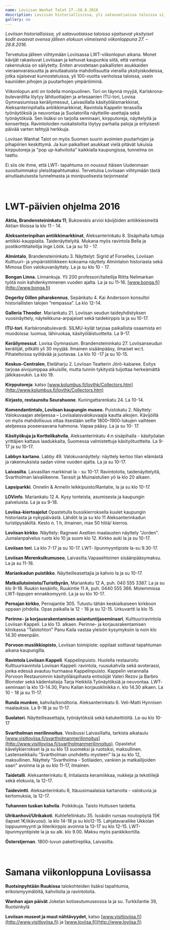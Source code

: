 ```yaml
---
name: Loviisan Wanhat Talot 27.–28.8.2016
description: Loviisan historiallisissa, yli satavuotiaissa taloissa sijaitsevat yksityiset kodit avaavat ovensa jälleen elokuun viimeisenä viikonloppuna. Tutustu viikonlopun ohjelmaan!
gallery: no
---
```

*Loviisan historiallisissa, yli satavuotiaissa taloissa sijaitsevat yksityiset kodit avaavat ovensa jälleen elokuun viimeisenä viikonloppuna 27. – 28.8.2016.*

Tervetuloa jälleen viihtymään Loviisassa LWT-viikonlopun aikana. Monet kävijät rakastuvat Loviisaan ja kehuvat kaupunkia siitä, että vanhoja rakennuksia on säilytetty. Eniten arvostetaan paikallisten asukkaiden vieraanvaraisuutta ja ainutlaatuista mahdollisuutta vierailla yksityiskodeissa, jotka sijaisevat kunnostetuissa, yli 100-vuotta vanhoissa taloissa, usein kauniiden pihojen ja puutarhojen ympäröiminä.

Viikonlopun anti on todella monipuolinen. Tori on täynnä myyjiä, Karlskrona-bulevardilta löytyy lähituottajien ja artesaanien ITU-tori, Lovisa Gymnasiumissa keräilymessut, Laivasillalla käsityöläismarkkinat, Aleksanterinpihalla antiikkimarkkinat, Ravintola Kappelin terassilla työnäytöksiä ja neuvontaa ja Suolatorilla näytteille-asettajia sekä työnäytöksiä. Sen lisäksi on tarjolla seminaari, kirpputoreja, näyttelyitä ja konsertteja. Ravintoloiden ruokalistoilta löytyy parhaita paloja ja erityisesti päivää varten tehtyjä herkkuja.

Loviisan Wanhat Talot on myös Suomen suurin avoimien puutarhojen ja pihapiirien keskittymä. Ja kun paikalliset asukkaat vielä pitävät lukuisia kirpputoreja ja "pop up-kahviloita" kaikkialla kaupungissa, tunnelma on taattu.

Ei siis ole ihme, että LWT- tapahtuma on noussut itäisen Uudenmaan suosituimmaksi yleisötapahtumaksi. Tervetuloa Loviisaan viihtymään tästä ainutlaatuisesta tunnelmasta ja monipuolisesta tarjonnasta!

&nbsp;

LWT-päivien ohjelma 2016
====

**Aktia, Brandensteininkatu 11**, Bukowskis arvioi kävijöiden antiikkiesineitä Aktian tiloissa la klo 11 - 14.

**Aleksanterinpihan antiikkimarkkinat**, Aleksanterinkatu 8. Sisäpihalla tuttuja antiikki-kauppiaita. Taidenäyttelyitä. Mukana myös ravintola Bella ja postikorttitaiteilija Inge Löök. La ja su 10 - 17.

**Almintalo**, Brandensteininkatu 3. Näyttelyt: Sigrid af Forselles, Loviisan Kulttuuri- ja ympäristöliikkeen kokoama näyttely Almintalon historiasta sekä Mimosa Elon valokuvanäyttely. La ja su klo 10 - 17.

**Bongan Linna.** Linnankuja. Yli 200 professori/taiteilija Riitta Nelimarkan työtä noin kahdenkymmenen vuoden ajalta. La ja su 11-16. [www.bonga.fi](http://www.bonga.fi)

**Degerby Gillen piharakennus**, Sepänkatu 4. Kai Andersson konsultoi historiallisten talojen ”rempassa”. La klo 12-14.

**Galleria Theodor**. Mariankatu 21. Loviisan seudun taideyhdistyksen vuosinäyttely, näyteikkuna-arpajaiset sekä taidekirppis la ja su 10-17.

**ITU-tori**. Karlskronabulevardi. SILMU-kylät tarjoaa paikallista osaamista eri muodoissa: luomua, lähiruokaa, käsityöläistuotteita. La 9-17.

**Keräilymessut**. Lovisa Gymnasium. Brandensteininkatu 27. Loviisanseudun keräilijät, pitkälti yli 30 myyjää. llmainen sisäänpääsy, ilmaiset wc:t.  Pihateltoissa syötävää ja juotavaa. La klo 10 -17 ja su 10-15.

**Keskus-Centralen**, Eteläharju 2. Loviisan Teatterin Jörö-kabaree. Esitys tarjoaa aivojumppaa aikuisille, mutta tunnin tykitystä tuijottaa herkeämättä jälkikasvukin. La klo 19.

**Kirpputoreja**: katso [www.kolumbus.fi/lovthk/Collectors.htm](http://www.kolumbus.fi/lovthk/Collectors.htm)

**Kirjasto, restauroitu Seurahuone**. Kuningattarenkatu 24.  La 10-14.

**Komendantintalo, Loviisan kaupungin museo.** Puistokatu 2. Näyttely: Valokuvaajan ateljeessa – Loviisalaisvalokuvaajia kautta aikojen. Kävijöillä on myös mahdollisuus ottaa itsestään selfie 1800–1900-lukujen vaihteen ateljeessa poseeraavana hahmona. Vapaa pääsy. La ja su 10- 17.

**Käsityökuja ja Korttelikahvila**, Aleksanterinkatu 4:n sisäpihalla  - käsityöalan yrittäjien kattaus laadukkaita, Suomessa valmistettuja käsityötuotteita. La 9-17 ja su 10-17.

**Labbyn kartano**. Labby 49. Valokuvanäyttely: näyttely kertoo tilan elämästä ja rakennuksista sadan viime vuoden ajalta. La ja su 10-17.

**Laivasilta**. Laivasillan markkinat la - su 10-17. Ravintoloita, taidenäyttelyitä, Svartholman laivaliikenne. Tanssit  ja Muinaistulien yö la klo 20 alkaen.

**Lapsiparkki**. Onnelin & Annelin leikkipuisto/Rantatie, la ja su klo 10-17.

**LOVinfo**. Mariankatu 12 A. Kysy tonteista, asumisesta ja kaupungin palveluista. La ja su 9-18.

**Loviisa-kiertoajelut** Opastetulla bussikierroksella kuulet kaupungin historiasta ja nykypäivästä. Lähdöt la ja su klo 11 Aleksanterinkadun turistipysäkiltä. Kesto n. 1 h, ilmainen, max 50 hlöä/ kierros.

**Loviisan kirkko**.  Näyttely: Ragnwei Axellien maalausten näyttely "Jorden".  Jumalanpalvelus ruots klo 10 ja suom klo 12. Kirkko auki la ja su 10-17.

**Loviisan tori**. La klo 7-17 ja su 10-17. LWT- lipunmyyntipiste la-su 9.30-17.

**Loviisan Merenkulkumuseo**, Laivasilta.Vapaaehtoinen sisäänpääsymaksu. La ja su 11-18.

**Mariankadun puistikko**. Näytteilleasettajia ja kahvio la ja su 10-17.

**Matkailutoimisto/Turistbyrån**, Mariankatu 12 A, puh. 040 555 3387. La ja su klo 9-18. Ruukin kesäinfo, Ruukintie 11 A, puh. 0440 555 366. Molemmissa LWT-lippujen ennakkomyynti. La ja su klo 10-17.

**Pernajan kirkko**, Pernajantie 305. Tutustu tähän keskiaikaiseen kirkkoon oppaan johdolla. Opas paikalla la 12 - 18 ja su 12-15. Urkuvartti la klo 15.

**Perinne- ja korjausrakentamisen asiantuntijaseminaari**, Kulttuuriravintola Loviisan Kappeli. La klo 13. alkaen. Perinne- ja korjausrakentamisen klinikassa ”Talotohtori” Panu Kaila vastaa yleisön kysymyksiin la noin klo 14.30 eteenpäin.

**Porvoon musiikkiopisto**, Loviisan toimipiste: oppilaat soittavat tapahtuman aikana kaupungilla.

**Ravintola Loviisan Kappeli**. Kappelinpuisto. Huolella restauroitu Kulttuuriravintola Loviisan Kappeli: ravintola, ruusukahvila sekä avoterassi,  jonka edessä avautuu hurmaava Kappelinpuisto.  Kappelin verannalla Porvoon Restauroinnin käsityöläispihasta entisöijät Valeri Rezov ja Barbro Blomster sekä kädentaitaija Tarja Heikkilä.Työnäytöksiä ja neuvontaa.  LWT- seminaari la klo 13-14.30, Panu Kailan korjausklinikka n. klo 14.30 alkaen.  La 10 - 18 ja su 11-17.

**Runda munken**, kahvila/konditoria. Aleksanterinkatu 6. Veli-Matti Hynnisen maalauksia. La 9-18 ja su 11-17.

**Suolatori**. Näytteilleasettajia, työnäytöksiä sekä katukeittiöitä.  La-su klo 10-17

**Svartholman merilinnoitus**. Vesibussi Laivasillalta, tarkista aikataulu [www.visitloviisa.fi/svartholmanmerilinnoitus](http://www.visitloviisa.fi/svartholmanmerilinnoitus). Opastetut kävelykierrokset la ja su klo 13 suomeksi ja ruotsiksi, maksullinen. Lastenseikkailu ”Svartholman unohdettu mysteeri” la ja su klo 12, maksullinen.  Näyttely "Svartholma - Sotilaiden, vankien ja matkailijoiden saari" avoinna la ja su klo 11-17, ilmainen.

**Taidetalli**. Aleksanterinkatu 8, Intialaista keramiikkaa, nukkeja ja tekstiilejä sekä elokuvia, la 12-17.

**Taidevintti**. Aleksanterinkatu 8, Itäuusimaalaisia kartanoita - valokuvia ja kertomuksia, la 12-17.

**Tuhannen tuskan kahvila**. Poikkikuja. Taisto Huttusen taidetta.

**Ulrikanhovi/Ulrikakoti**. Kuhlefeltinkatu 35. Isoäidin runsas noutopöytä 15€ (lapset 1€/ikävuosi). la klo 14-18 ja su klo12-15. Lahjatavaraliike Ukkolan loppuunmyynti ja liiterikirppis avoinna la 13-17 su klo 12-15. LWT-lipunmyyntipiste la ja su alk. klo 9.00. Maksu myös pankkikortilla.

**Österstjernan**. 1800-luvun pakettireplika, Laivasilta.

&nbsp;

Samana viikonloppuna Loviisassa
====

**Ruotsinpyhtään Ruukissa** talokohteiden lisäksi tapahtumia, erikoismyymälöitä, kahviloita ja ravintoloita.

**Wanhan ajan päivät** Jokelan kotiseutumuseossa la ja su. Turkkilantie 39, Ruotsinkylä

**Loviisan museot ja muut nähtävyydet**, katso [www.visitloviisa.fi](http://www.visitloviisa.fi) ja [www.loviisa.fi](http://www.loviisa.fi)
